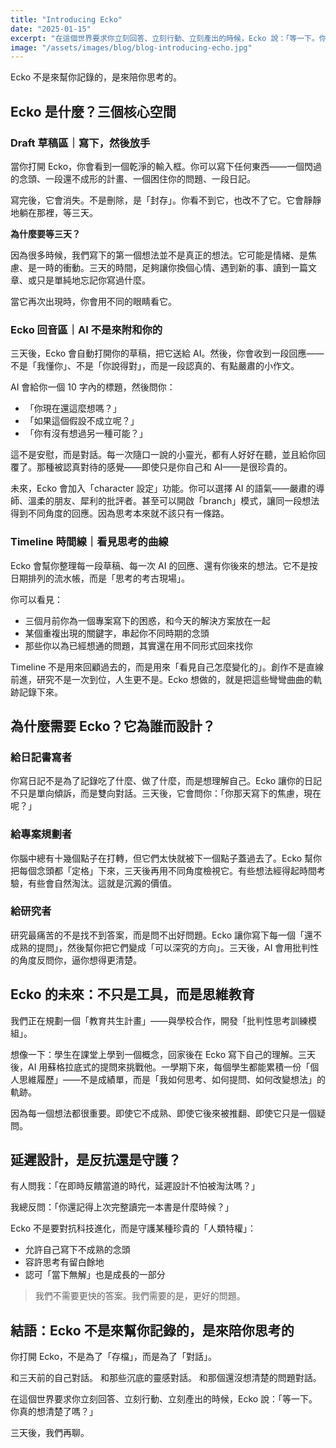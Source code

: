 ```yaml
---
title: "Introducing Ecko"
date: "2025-01-15"
excerpt: "在這個世界要求你立刻回答、立刻行動、立刻產出的時候，Ecko 說：「等一下。你真的想清楚了嗎？」"
image: "/assets/images/blog/blog-introducing-echo.jpg"
---
```


Ecko 不是來幫你記錄的，是來陪你思考的。

## Ecko 是什麼？三個核心空間

### Draft 草稿區｜寫下，然後放手

當你打開 Ecko，你會看到一個乾淨的輸入框。你可以寫下任何東西——一個閃過的念頭、一段還不成形的計畫、一個困住你的問題、一段日記。

寫完後，它會消失。不是刪除，是「封存」。你看不到它，也改不了它。它會靜靜地躺在那裡，等三天。

**為什麼要等三天？**

因為很多時候，我們寫下的第一個想法並不是真正的想法。它可能是情緒、是焦慮、是一時的衝動。三天的時間，足夠讓你換個心情、遇到新的事、讀到一篇文章、或只是單純地忘記你寫過什麼。

當它再次出現時，你會用不同的眼睛看它。

### Ecko 回音區｜AI 不是來附和你的

三天後，Ecko 會自動打開你的草稿，把它送給 AI。然後，你會收到一段回應——不是「我懂你」、不是「你說得對」，而是一段認真的、有點嚴肅的小作文。

AI 會給你一個 10 字內的標題，然後問你：

- 「你現在還這麼想嗎？」
- 「如果這個假設不成立呢？」
- 「你有沒有想過另一種可能？」

這不是安慰，而是對話。每一次隨口一說的小靈光，都有人好好在聽，並且給你回覆了。那種被認真對待的感覺——即使只是你自己和 AI——是很珍貴的。

未來，Ecko 會加入「character 設定」功能。你可以選擇 AI 的語氣——嚴肅的導師、溫柔的朋友、犀利的批評者。甚至可以開啟「branch」模式，讓同一段想法得到不同角度的回應。因為思考本來就不該只有一條路。

### Timeline 時間線｜看見思考的曲線

Ecko 會幫你整理每一段草稿、每一次 AI 的回應、還有你後來的想法。它不是按日期排列的流水帳，而是「思考的考古現場」。

你可以看見：

- 三個月前你為一個專案寫下的困惑，和今天的解決方案放在一起
- 某個重複出現的關鍵字，串起你不同時期的念頭
- 那些你以為已經想通的問題，其實還在用不同形式回來找你

Timeline 不是用來回顧過去的，而是用來「看見自己怎麼變化的」。創作不是直線前進，研究不是一次到位，人生更不是。Ecko 想做的，就是把這些彎彎曲曲的軌跡記錄下來。

## 為什麼需要 Ecko？它為誰而設計？

### 給日記書寫者

你寫日記不是為了記錄吃了什麼、做了什麼，而是想理解自己。Ecko 讓你的日記不只是單向傾訴，而是雙向對話。三天後，它會問你：「你那天寫下的焦慮，現在呢？」

### 給專案規劃者

你腦中總有十幾個點子在打轉，但它們太快就被下一個點子蓋過去了。Ecko 幫你把每個念頭都「定格」下來，三天後再用不同角度檢視它。有些想法經得起時間考驗，有些會自然淘汰。這就是沉澱的價值。

### 給研究者

研究最痛苦的不是找不到答案，而是問不出好問題。Ecko 讓你寫下每一個「還不成熟的提問」，然後幫你把它們變成「可以深究的方向」。三天後，AI 會用批判性的角度反問你，逼你想得更清楚。

## Ecko 的未來：不只是工具，而是思維教育

我們正在規劃一個「教育共生計畫」——與學校合作，開發「批判性思考訓練模組」。

想像一下：學生在課堂上學到一個概念，回家後在 Ecko 寫下自己的理解。三天後，AI 用蘇格拉底式的提問來挑戰他。一學期下來，每個學生都能累積一份「個人思維履歷」——不是成績單，而是「我如何思考、如何提問、如何改變想法」的軌跡。

因為每一個想法都很重要。即使它不成熟、即使它後來被推翻、即使它只是一個疑問。

## 延遲設計，是反抗還是守護？

有人問我：「在即時反饋當道的時代，延遲設計不怕被淘汰嗎？」

我總反問：「你還記得上次完整讀完一本書是什麼時候？」

Ecko 不是要對抗科技進化，而是守護某種珍貴的「人類特權」：

- 允許自己寫下不成熟的念頭
- 容許思考有留白餘地
- 認可「當下無解」也是成長的一部分

> 我們不需要更快的答案。我們需要的是，更好的問題。

## 結語：Ecko 不是來幫你記錄的，是來陪你思考的

你打開 Ecko，不是為了「存檔」，而是為了「對話」。

和三天前的自己對話。
和那些沉底的靈感對話。
和那個還沒想清楚的問題對話。

在這個世界要求你立刻回答、立刻行動、立刻產出的時候，Ecko 說：「等一下。你真的想清楚了嗎？」

三天後，我們再聊。
